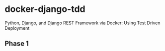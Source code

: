 # docker-django-tdd
Python, Django, and Django REST Framework via Docker: Using Test Driven Deployment

## Phase 1